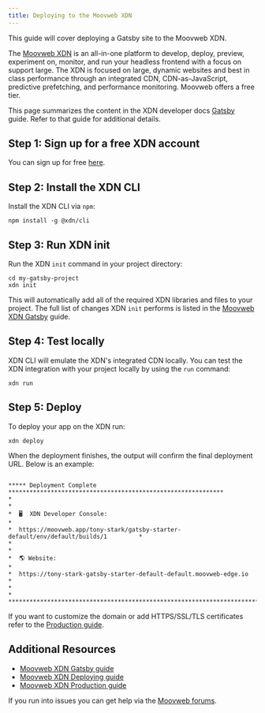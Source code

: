 ```yaml
---
title: Deploying to the Moovweb XDN
---
```


This guide will cover deploying a Gatsby site to the Moovweb XDN.

The [Moovweb XDN](https://www.moovweb.com/) is an all-in-one platform to develop, deploy, preview, experiment on, monitor, and run your headless frontend with a focus on support large. The XDN is focused on large, dynamic websites and best in class performance through an integrated CDN, CDN-as-JavaScript, predictive prefetching, and performance monitoring. Moovweb offers a free tier.

This page summarizes the content in the XDN developer docs [Gatsby](https://developer.moovweb.com/guides/gatsby) guide. Refer to that guide for additional details.

## Step 1: Sign up for a free XDN account

You can sign up for free [here](https://moovweb.app/signup).

## Step 2: Install the XDN CLI

Install the XDN CLI via `npm`:

```shell
npm install -g @xdn/cli
```

## Step 3: Run XDN init

Run the XDN `init` command in your project directory:

```shell
cd my-gatsby-project
xdn init
```

This will automatically add all of the required XDN libraries and files to your project. The full list of changes XDN `init` performs is listed in the [Moovweb XDN Gatsby](https://developer.moovweb.com/guides/gatsby) guide.

## Step 4: Test locally

XDN CLI will emulate the XDN's integrated CDN locally. You can test the XDN integration with your project locally by using the `run` command:

```shell
xdn run
```

## Step 5: Deploy

To deploy your app on the XDN run:

```shell
xdn deploy
```

When the deployment finishes, the output will confirm the final deployment URL. Below is an example:

```shell

***** Deployment Complete *************************************************************
*                                                                                     *
*  🖥  XDN Developer Console:                                                         *
*  https://moovweb.app/tony-stark/gatsby-starter-default/env/default/builds/1         *
*                                                                                     *
*  🌎 Website:                                                                        *
*  https://tony-stark-gatsby-starter-default-default.moovweb-edge.io                  *
*                                                                                     *
***************************************************************************************
```

If you want to customize the domain or add HTTPS/SSL/TLS certificates refer to the [Production guide](https://developer.moovweb.com/guides/production).

## Additional Resources 


- [Moovweb XDN Gatsby guide](https://developer.moovweb.com/guides/gatsby)
- [Moovweb XDN Deploying guide](https://developer.moovweb.com/guides/deploying)
- [Moovweb XDN Production guide](https://developer.moovweb.com/guides/production)

If you run into issues you can get help via the [Moovweb forums](https://forum.moovweb.com/).
